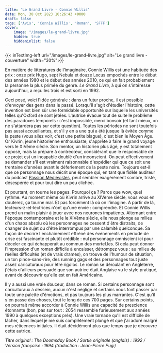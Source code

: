 ```yaml
---
title: 'Le Grand Livre - Connie Willis'
date: Mon, 30 Oct 2023 10:26:43 +0000
draft: false
tags: ['Avis', 'Connie Willis', 'Roman', 'SFFF']
cover: 
    image: "/images/le-grand-livre.jpg"
    hidden: true
    hiddeninlist: false
---
```


{{< inTextImg-left url="/images/le-grand-livre.jpg" alt="Le grand livre - couverture" width="30%">}} 

En matière de littératures de l'imaginaire, Connie Willis est une habituée des prix : onze prix Hugo, sept Nebula et douze Locus empochés entre le début des années 1980 et le début des années 2010, ce qui en fait probablement la personne la plus primée du genre. _Le Grand Livre_, à qui on s'intéresse aujourd'hui, a reçu les trois et est sorti en 1992.

Ceci posé, voici l'idée générale : dans un futur proche, il est possible d'envoyer des gens dans le passé. Lorsqu'il s'agit d'étudier l'histoire, cette invention est bien sûr une formidable opportunité sur laquelle les universités telles qu'Oxford se sont jetées. L'autrice évacue tout de suite le problème des paradoxes temporels : c'est impossible, merci bonsoir (et tant mieux, on ne s'attardera pas sur cette question). Toutes les périodes ne sont toutefois pas aussi accueillantes, et s'il y en a une qui a été jusque là évitée comme la peste (vous allez voir, c'est une petite blague), c'est bien le Moyen Âge. Or Kivrin, jeune historienne enthousiaste, s'apprête à faire le grand voyage vers le XIVème siècle. Son mentor, un historien plus âgé, y est totalement opposé, mais la prépare à contrecœur, considérant que le responsable de ce projet est un incapable doublé d'un inconscient. On peut effectivement se demander s'il est vraiment raisonnable d'expédier qui que ce soit une trentaine d'années avant le déferlement de la peste noire. Toujours est-il que ce personnage nous décrit une époque qui, en tant que fidèle auditeur du podcast [Passion Médiévistes](https://passionmedievistes.fr/), peut sembler exagérément sombre, triste, désespérée et pour tout dire un peu clichée.

Et pourtant, on tourne les pages. Pourquoi ça ? Parce que wow, quel rythme. Au moment même où Kivrin arrive au XIVème siècle, vous vous en douterez, ça tourne mal. Et pas forcément là où on l'imagine. A partir de là, lecteurs-z-et-lectrices n'ont qu'une envie : comprendre. Et Connie Willis prend un malin plaisir à jouer avec nos neurones impatients. Alternant entre l'époque contemporaine et le le XIVème siècle, elle nous plonge au milieu d'un chaos absolu où les personnages ne cessent d'être distraits, de changer de sujet ou d'être interrompus par une calamité quelconque. Sa façon de décrire l'enchaînement effréné des événements en période de crise est fascinante et plutôt crédible : nul personnage omniscient ici pour déceler ce qui échapperait au commun des mortel.les. Si cela peut donner l'impression d'un roman difficile à encaisser, détrompez vous : au milieu de réelles difficultés (et de vrais drames), on trouve de l'humour de situation, un ton pince-sans-rire, des running gags et des personnages tout juste assez caricaturaux pour être rigolos. Le roman se déroulant en Angleterre, j'étais d'ailleurs persuadé que son autrice était Anglaise vu le style pratiqué, avant de découvrir qu'elle est en fait Américaine.

Il y a aussi une vraie douceur, dans ce roman. Si certains personnage sont caricaturaux à dessein, aucun n'est négligé et certains nous font passer par toute une palette d'émotions, et pas toujours les plus marrantes. C'est qu'il s'en passe des choses, tout le long de ces 700 pages. Sur certains points, on pourrait même accorder à Connie Willis une capacité de prescience étonnante (bon, pas sur tout : 2054 ressemble furieusement aux années 1990 à quelques exceptions près). Une vraie tornade qu'il est difficile de lâcher, dans lequel je me suis complètement plongé et que j'ai adoré malgré mes réticences initiales. Il était décidément plus que temps que je découvre cette autrice.

_Titre original : The Doomsday Book / Sortie originale (anglais) : 1992 / Version française : 1994 (traduction : Jean-Pierre Pugi)_